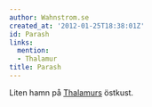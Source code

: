 ```yaml
---
author: Wahnstrom.se
created_at: '2012-01-25T18:38:01Z'
id: Parash
links:
  mention:
  - Thalamur
title: Parash
---
```


Liten hamn på [Thalamurs] östkust.

  [Thalamurs]: Thalamur